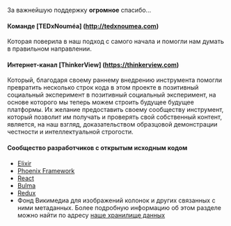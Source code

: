За важнейшую поддержку **огромное** спасибо...

#### Команде [TEDxNouméa] (http://tedxnoumea.com)

Которая поверила в наш подход с самого начала и помогли нам думать в правильном направлении.

#### Интернет-канал [ThinkerView] (https://thinkerview.com)

Который, благодаря своему раннему внедрению инструмента помогли превратить несколько строк кода в этом проекте в позитивный социальный эксперимент в позитивный социальный эксперимент, на основе которого мы теперь можем строить будущее будущее платформы.
Их желание предоставить своему сообществу инструмент, который позволит им получать и проверять свой собственный контент, является, на наш взгляд, доказательством образцовой демонстрации честности и интеллектуальной строгости.

#### Сообщество разработчиков с открытым исходным кодом

- [Elixir](https://elixir-lang.org)
- [Phoenix Framework](https://github.com/phoenixframework/phoenix)
- [React](https://facebook.github.io/react/)
- [Bulma](http://bulma.io/)
- [Redux](http://redux.js.org/)
- Фонд Викимедиа для изображений колонок и других связанных с ними метаданных. Более подробную информацию об этом разделе можно найти по адресу [наше хранилище данных](https://github.com/CaptainFact/captain-fact-data)